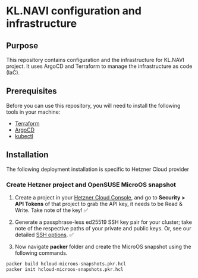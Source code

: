 # KL.NAVI configuration and infrastructure

## Purpose

This repository contains configuration and the infrastructure for KL.NAVI project. It uses ArgoCD and Terraform to manage the infrastructure as code (IaC).

## Prerequisites

Before you can use this repository, you will need to install the following tools in your machine:

- [Terraform](https://www.terraform.io/)
- [ArgoCD](https://argo-cd.readthedocs.io/en/stable/getting_started/)
- [kubectl](https://kubernetes.io/docs/reference/kubectl/)

## Installation
The following deployment installation is specific to Hetzner Cloud provider

### Create Hetzner project and OpenSUSE MicroOS snapshot
1. Create a project in your [Hetzner Cloud Console](https://console.hetzner.cloud/), and go to **Security > API Tokens** of that project to grab the API key, it needs to be Read & Write. Take note of the key! ✅

2. Generate a passphrase-less ed25519 SSH key pair for your cluster; take note of the respective paths of your private and public keys. Or, see our detailed [SSH options](https://github.com/kube-hetzner/terraform-hcloud-kube-hetzner/blob/master/docs/ssh.md). ✅

3. Now navigate **packer** folder and create the MicroOS snapshot using the following commands.
```sh
packer build hcloud-microos-snapshots.pkr.hcl
packer init hcloud-microos-snapshots.pkr.hcl
```